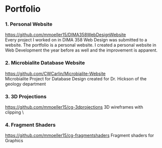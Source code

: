 # Portfolio

### 1. Personal Website
   
https://github.com/mmoeller15/DIMA358WebDesignWebsite \
Every project I worked on in DIMA 358 Web Design was submitted to a website. The portfolio is a personal website. I created a personal website in Web Development the year before as well and the improvement is apparent. 

### 2. Microbialite Database Website 
https://github.com/CWCarlin/Microbialite-Website \
Microbialite Project for Database Design created for Dr. Hickson of the geology department 

### 3. 3D Projections
https://github.com/mmoeller15/cg-3dprojections 
   3D wireframes with clipping \
   
### 4. Fragment Shaders
https://github.com/mmoeller15/cg-fragmentshaders 
Fragment shaders for Graphics
